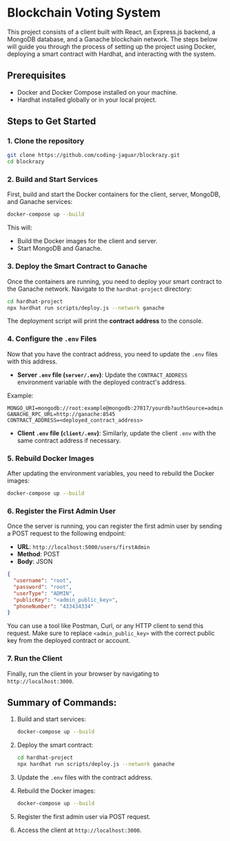 # Blockchain Voting System

This project consists of a client built with React, an Express.js backend, a MongoDB database, and a Ganache blockchain network. The steps below will guide you through the process of setting up the project using Docker, deploying a smart contract with Hardhat, and interacting with the system.

## Prerequisites

- Docker and Docker Compose installed on your machine.
- Hardhat installed globally or in your local project.

## Steps to Get Started

### 1. Clone the repository

```bash
git clone https://github.com/coding-jaguar/blockrazy.git
cd blockrazy
```

### 2. Build and Start Services

First, build and start the Docker containers for the client, server, MongoDB, and Ganache services:

```bash
docker-compose up --build
```

This will:

- Build the Docker images for the client and server.
- Start MongoDB and Ganache.

### 3. Deploy the Smart Contract to Ganache

Once the containers are running, you need to deploy your smart contract to the Ganache network. Navigate to the `hardhat-project` directory:

```bash
cd hardhat-project
npx hardhat run scripts/deploy.js --network ganache
```

The deployment script will print the **contract address** to the console.

### 4. Configure the `.env` Files

Now that you have the contract address, you need to update the `.env` files with this address.

- **Server `.env` file (`server/.env`)**: Update the `CONTRACT_ADDRESS` environment variable with the deployed contract's address.

Example:

```env
MONGO_URI=mongodb://root:example@mongodb:27017/yourdb?authSource=admin
GANACHE_RPC_URL=http://ganache:8545
CONTRACT_ADDRESS=<deployed_contract_address>
```

- **Client `.env` file (`client/.env`)**: Similarly, update the client `.env` with the same contract address if necessary.

### 5. Rebuild Docker Images

After updating the environment variables, you need to rebuild the Docker images:

```bash
docker-compose up --build
```

### 6. Register the First Admin User

Once the server is running, you can register the first admin user by sending a POST request to the following endpoint:

- **URL**: `http://localhost:5000/users/firstAdmin`
- **Method**: POST
- **Body**: JSON

```json
{
  "username": "root",
  "password": "root",
  "userType": "ADMIN",
  "publicKey": "<admin_public_key>",
  "phoneNumber": "433434334"
}
```

You can use a tool like Postman, Curl, or any HTTP client to send this request. Make sure to replace `<admin_public_key>` with the correct public key from the deployed contract or account.

### 7. Run the Client

Finally, run the client in your browser by navigating to `http://localhost:3000`.

## Summary of Commands:

1. Build and start services:

   ```bash
   docker-compose up --build
   ```

2. Deploy the smart contract:

   ```bash
   cd hardhat-project
   npx hardhat run scripts/deploy.js --network ganache
   ```

3. Update the `.env` files with the contract address.

4. Rebuild the Docker images:

   ```bash
   docker-compose up --build
   ```

5. Register the first admin user via POST request.

6. Access the client at `http://localhost:3000`.
